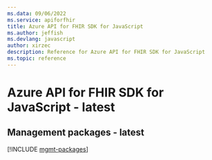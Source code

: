 ```yaml
---
ms.data: 09/06/2022
ms.service: apiforfhir
title: Azure API for FHIR SDK for JavaScript
ms.author: jeffish
ms.devlang: javascript
author: xirzec
description: Reference for Azure API for FHIR SDK for JavaScript
ms.topic: reference
---
```

# Azure API for FHIR SDK for JavaScript - latest

## Management packages - latest
[!INCLUDE [mgmt-packages](api-for-fhir-mgmt-index.md)]